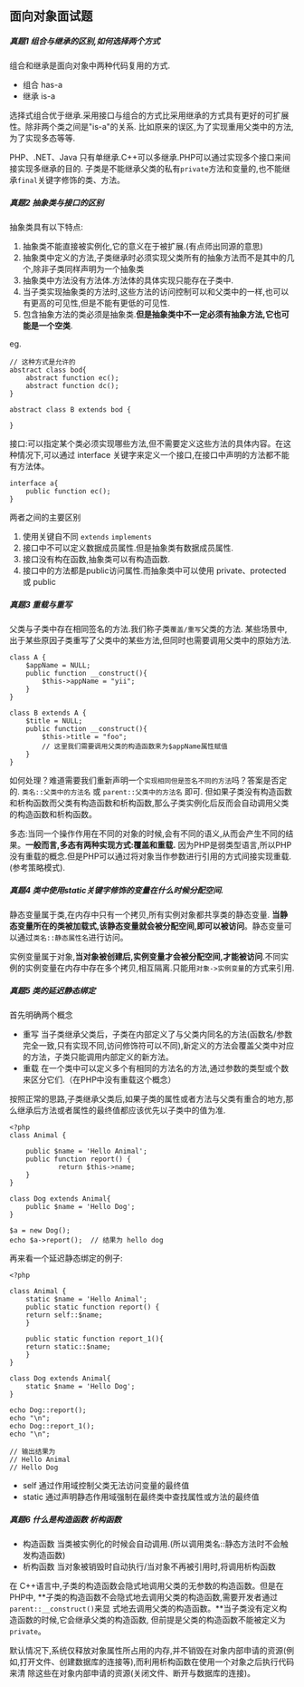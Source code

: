 ## 面向对象面试题

##### 真题1 组合与继承的区别,如何选择两个方式

组合和继承是面向对象中两种代码复用的方式.

 - 组合 has-a
 - 继承 is-a

选择式组合优于继承.采用接口与组合的方式比采用继承的方式具有更好的可扩展性。除非两个类之间是"is-a"的关系.
比如原来的误区,为了实现重用父类中的方法,为了实现多态等等.

PHP、.NET、Java 只有单继承.C++可以多继承.PHP可以通过实现多个接口来间接实现多继承的目的.
子类是不能继承父类的私有`private`方法和变量的,也不能继承`final`关键字修饰的类、方法。


##### 真题2 抽象类与接口的区别

抽象类具有以下特点:

 1. 抽象类不能直接被实例化,它的意义在于被扩展.(有点师出同源的意思)
 1. 抽象类中定义的方法,子类继承时必须实现父类所有的抽象方法而不是其中的几个,除非子类同样声明为一个抽象类
 1. 抽象类中方法没有方法体.方法体的具体实现只能存在子类中.
 1. 当子类实现抽象类的方法时,这些方法的访问控制可以和父类中的一样,也可以有更高的可见性,但是不能有更低的可见性.
 1. 包含抽象方法的类必须是抽象类.**但是抽象类中不一定必须有抽象方法,它也可能是一个空类**.

eg. 

    // 这种方式是允许的 
    abstract class bod{
        abstract function ec();
        abstract function dc();
    }
    
    abstract class B extends bod {
        
    }

接口:可以指定某个类必须实现哪些方法,但不需要定义这些方法的具体内容。在这种情况下,可以通过 interface 关键字来定义一个接口,在接口中声明的方法都不能有方法体。

    interface a{
        public function ec();
    }

两者之间的主要区别

 1. 使用关键自不同 `extends` `implements`
 1. 接口中不可以定义数据成员属性.但是抽象类有数据成员属性.
 1. 接口没有构在函数,抽象类可以有构造函数.
 1. 接口中的方法都是public访问属性.而抽象类中可以使用 private、protected 或 public    
    
##### 真题3 重载与重写

父类与子类中存在相同签名的方法.我们称子类`覆盖/重写`父类的方法.
某些场景中,出于某些原因子类重写了父类中的某些方法,但同时也需要调用父类中的原始方法.

    class A {
        $appName = NULL;
        public function __construct(){
            $this->appName = "yii";
        }
    }
    
    class B extends A {
        $title = NULL;
        public function __construct(){
            $this->title = "foo";
            // 这里我们需要调用父类的构造函数来为$appName属性赋值
        }
    }
    
如何处理？难道需要我们重新声明一个`实现相同但是签名不同的方法`吗？答案是否定的.
`类名::父类中的方法名` 或 `parent::父类中的方法名` 即可.
但如果子类没有构造函数和析构函数而父类有构造函数和析构函数,那么子类实例化后反而会自动调用父类的构造函数和析构函数。

多态:当同一个操作作用在不同的对象的时候,会有不同的语义,从而会产生不同的结果。**一般而言,多态有两种实现方式:覆盖和重载.**
因为PHP是弱类型语言,所以PHP没有重载的概念.但是PHP可以通过将对象当作参数进行引用的方式间接实现重载.(参考策略模式).

##### 真题4 类中使用static关键字修饰的变量在什么时候分配空间.

静态变量属于类,在内存中只有一个拷贝,所有实例对象都共享类的静态变量.
**当静态变量所在的类被加载式,该静态变量就会被分配空间,即可以被访问**。静态变量可以通过`类名::静态属性名`进行访问。

实例变量属于对象,**当对象被创建后,实例变量才会被分配空间,才能被访问**.不同实例的实例变量在内存中存在多个拷贝,相互隔离.只能用`对象->实例变量`的方式来引用.


##### 真题5 类的延迟静态绑定

首先明确两个概念

 - 重写 当子类继承父类后，子类在内部定义了与父类内同名的方法(函数名/参数 完全一致,只有实现不同,访问修饰符可以不同),新定义的方法会覆盖父类中对应的方法，子类只能调用内部定义的新方法。
 - 重载 在一个类中可以定义多个有相同的方法名的方法,通过参数的类型或个数来区分它们.（在PHP中没有重载这个概念）

按照正常的思路,子类继承父类后,如果子类的属性或者方法与父类有重合的地方,那么继承后方法或者属性的最终值都应该优先以子类中的值为准.
	
	<?php
	class Animal {

		public $name = 'Hello Animal';
		public function report() {
	    		return $this->name;
		}
	}

	class Dog extends Animal{
		public $name = 'Hello Dog';
	}

	$a = new Dog();
	echo $a->report();  // 结果为 hello dog
	

再来看一个延迟静态绑定的例子:

	<?php

	class Animal {
	    static $name = 'Hello Animal';
	    public static function report() {
		return self::$name;
	    }

	    public static function report_1(){
		return static::$name;
	    }
	}

	class Dog extends Animal{
	    static $name = 'Hello Dog';
	}

	echo Dog::report();
	echo "\n";
	echo Dog::report_1();
	echo "\n";

	// 输出结果为 
	// Hello Animal
	// Hello Dog

 - self 通过作用域控制父类无法访问变量的最终值 
 - static 通过声明静态作用域强制在最终类中查找属性或方法的最终值

##### 真题6 什么是构造函数 析构函数

- 构造函数 当类被实例化的时候会自动调用.(所以调用类名::静态方法时不会触发构造函数) 
- 析构函数 当对象被销毁时自动执行/当对象不再被引用时,将调用析构函数

在 C++语言中,子类的构造函数会隐式地调用父类的无参数的构造函数。但是在PHP中,
**子类的构造函数不会隐式地去调用父类的构造函数,需要开发者通过`parent::__construct()`来显
式地去调用父类的构造函数。**当子类没有定义构造函数的时候,它会继承父类的构造函数,
但前提是父类的构造函数不能被定义为`private`。

默认情况下,系统仅释放对象属性所占用的内存,并不销毁在对象内部申请的资源(例
如,打开文件、创建数据库的连接等),而利用析构函数在使用一个对象之后执行代码来清
除这些在对象内部申请的资源(关闭文件、断开与数据库的连接)。


